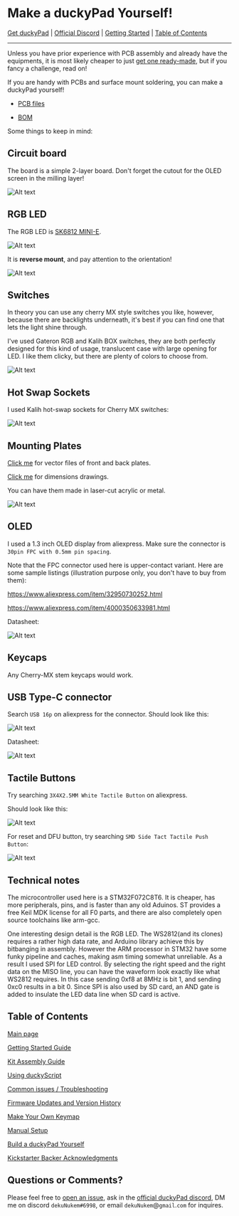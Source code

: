 # Make a duckyPad Yourself!

[Get duckyPad](https://www.tindie.com/products/21984/) | [Official Discord](https://discord.gg/4sJCBx5) | [Getting Started](getting_started.md) | [Table of Contents](#table-of-contents)

------

Unless you have prior experience with PCB assembly and already have the equipments, it is most likely cheaper to just [get one ready-made](https://www.tindie.com/products/21984/), but if you fancy a challenge, read on!

If you are handy with PCBs and surface mount soldering, you can make a duckyPad yourself!

* [PCB files](pcb)

* [BOM](https://docs.google.com/spreadsheets/d/e/2PACX-1vT7gMnYGDWy0Lo6eYjwrsN8QOGCtDGLZ2JMhllytPXIBBvnaAoaImIb5qIXtS9drMGxFIuWi2RhF3QB/pubhtml)

Some things to keep in mind:

## Circuit board

The board is a simple 2-layer board. Don't forget the cutout for the OLED screen in the milling layer!

![Alt text](resources/pics/pcb_frontback.jpg)

## RGB LED

The RGB LED is [SK6812 MINI-E](https://hackaday.com/2020/01/28/new-part-day-sk6812-mini-e-a-hand-solderable-neopixel-compatible-led/). 

![Alt text](resources/pics/led.jpeg)

It is **reverse mount**, and pay attention to the orientation!

![Alt text](resources/pics/rgbled.png)

## Switches

In theory you can use any cherry MX style switches you like, however, because there are backlights underneath, it's best if you can find one that lets the light shine through.

I've used Gateron RGB and Kalih BOX switches, they are both perfectly designed for this kind of usage, translucent case with large opening for LED. I like them clicky, but there are plenty of colors to choose from.

![Alt text](resources/pics/gateron.jpg)

## Hot Swap Sockets

I used Kalih hot-swap sockets for Cherry MX switches:

![Alt text](resources/pics/socket.jpeg)

## Mounting Plates

[Click me](pcb/plates) for vector files of front and back plates.

[Click me](resources/pics/dimensions.png) for dimensions drawings.

You can have them made in laser-cut acrylic or metal.

![Alt text](resources/pics/plate.jpg)

## OLED

I used a 1.3 inch OLED display from aliexpress. Make sure the connector is `30pin FPC with 0.5mm pin spacing`.

Note that the FPC connector used here is upper-contact variant. Here are some sample listings (illustration purpose only, you don't have to buy from them):

https://www.aliexpress.com/item/32950730252.html

https://www.aliexpress.com/item/4000350633981.html

Datasheet:

![Alt text](resources/pics/oled.jpg)

## Keycaps

Any Cherry-MX stem keycaps would work.

## USB Type-C connector

Search `USB 16p` on aliexpress for the connector. Should look like this:

![Alt text](resources/pics/usbc.png)

Datasheet:

![Alt text](resources/pics/usbc_datasheet.jpg)

## Tactile Buttons

Try searching `3X4X2.5MM White Tactile Button` on aliexpress.

Should look like this:

![Alt text](resources/pics/butt.png)

For reset and DFU button, try searching `SMD Side Tact Tactile Push Button`:

![Alt text](resources/pics/sidepush.jpg)


## Technical notes

The microcontroller used here is a STM32F072C8T6. It is cheaper, has more peripherals, pins, and is faster than any old Aduinos. ST provides a free Keil MDK license for all F0 parts, and there are also completely open source toolchains like arm-gcc.

One interesting design detail is the RGB LED. The WS2812(and its clones) requires a rather high data rate, and Arduino library achieve this by bitbanging in assembly. However the ARM processor in STM32 have some funky pipeline and caches, making asm timing somewhat unreliable. As a result I used SPI for LED control. By selecting the right speed and the right data on the MISO line, you can have the waveform look exactly like what WS2812 requires. In this case sending 0xf8 at 8MHz is bit 1, and sending 0xc0 results in a bit 0. Since SPI is also used by SD card, an AND gate is added to insulate the LED data line when SD card is active.

## Table of Contents

[Main page](README.md)

[Getting Started Guide](getting_started.md)

[Kit Assembly Guide](kit_assembly_guide.md)

[Using duckyScript](duckyscript_info.md)

[Common issues / Troubleshooting](troubleshooting.md)

[Firmware Updates and Version History](firmware_updates_and_version_history.md)

[Make Your Own Keymap](./keymap_instructions.md)

[Manual Setup](./manual_setup.md)

[Build a duckyPad Yourself](build_it_yourself.md)

[Kickstarter Backer Acknowledgments](kickstarter_backers.md)

## Questions or Comments?

Please feel free to [open an issue](https://github.com/dekuNukem/duckypad/issues), ask in the [official duckyPad discord](https://discord.gg/4sJCBx5), DM me on discord `dekuNukem#6998`, or email `dekuNukem`@`gmail`.`com` for inquires.
